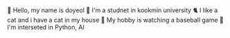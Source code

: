 👀 Hello, my name is doyeol
🐤 I'm a studnet in kookmin university
🐈 I like a cat and i have a cat in my house
💙 My hobby is watching a baseball game
🎵 I'm interseted in Python, AI
